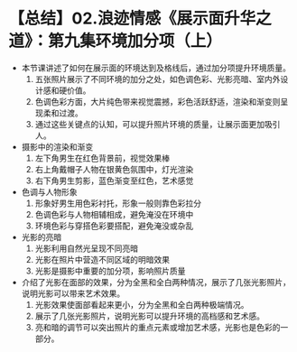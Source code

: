 # 【总结】02.浪迹情感《展示面升华之道》：第九集环境加分项（上）

-   本节课讲述了如何在展示面的环境达到及格线后，通过加分项提升环境质量。
    1.  五张照片展示了不同环境的加分之处，如色调色彩、光影亮暗、室内外设计感和硬价值。
    2.  色调色彩方面，大片纯色带来视觉震撼，彩色活跃舒适，渲染和渐变则呈现柔和过渡。
    3.  通过这些关键点的认知，可以提升照片环境的质量，让展示面更加吸引人。
-   摄影中的渲染和渐变
    1.  左下角男生在红色背景前，视觉效果棒
    2.  右上角戴帽子人物在银黄色氛围中，灯光渲染
    3.  右下角男生剪影，蓝色渐变至红色，艺术感觉
-   色调与人物形象
    1.  形象好男生用色彩衬托，形象一般则靠色彩拉分
    2.  色调色彩与人物相辅相成，避免淹没在环境中
    3.  环境色彩与穿搭色彩要搭配，避免淹没或杂乱
-   光影的亮暗
    1.  光影利用自然光呈现不同亮暗
    2.  光影在照片中营造不同区域的明暗效果
    3.  光影是摄影中重要的加分项，影响照片质量
-   介绍了光影在面部的效果，分为全黑和全白两种情况，展示了几张光影照片，说明光影可以带来艺术效果。
    1.  光影效果使面部看起来更小，分为全黑和全白两种极端情况。
    2.  展示了几张光影照片，说明光影可以提升环境的高档感和艺术感。
    3.  亮和暗的调节可以突出照片的重点元素或增加艺术感，光影也是色彩的一部分。